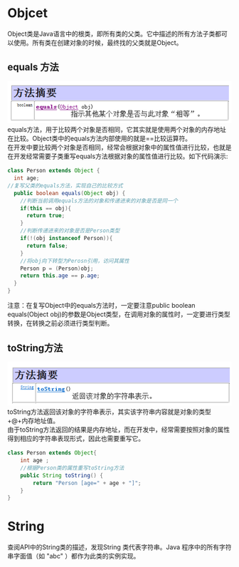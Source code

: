 # Objcet
Object类是Java语言中的根类，即所有类的父类。它中描述的所有方法子类都可以使用。所有类在创建对象的时候，最终找的父类就是Object。 
## equals 方法
![text](img/doc1401.png?raw=true)  
equals方法，用于比较两个对象是否相同，它其实就是使用两个对象的内存地址在比较。Object类中的equals方法内部使用的就是==比较运算符。  
在开发中要比较两个对象是否相同，经常会根据对象中的属性值进行比较，也就是在开发经常需要子类重写equals方法根据对象的属性值进行比较。如下代码演示:  
```java
class Person extends Object {
  int age;
//复写父类的equals方法，实现自己的比较方式
  public boolean equals(Object obj) {
    //判断当前调用equals方法的对象和传递进来的对象是否是同一个
    if(this == obj){
      return true;
    }
    //判断传递进来的对象是否是Person类型
    if(!(obj instanceof Person)){
      return false;
    }
    //将obj向下转型为Perosn引用，访问其属性
    Person p = (Person)obj;
    return this.age == p.age;
  }
}
```  
注意：在复写Object中的equals方法时，一定要注意public boolean equals(Object obj)的参数是Object类型，在调用对象的属性时，一定要进行类型转换，在转换之前必须进行类型判断。  
## toString方法
![text](img/doc1402.png?raw=true)  
toString方法返回该对象的字符串表示，其实该字符串内容就是对象的类型+@+内存地址值。  
由于toString方法返回的结果是内存地址，而在开发中，经常需要按照对象的属性得到相应的字符串表现形式，因此也需要重写它。  
```java
class Person extends Object{
	int age ;
	//根据Person类的属性重写toString方法
	public String toString() {
		return "Person [age=" + age + "]";
	}
}
```
# String
查阅API中的String类的描述，发现String 类代表字符串。Java 程序中的所有字符串字面值（如 "abc" ）都作为此类的实例实现。  

  
